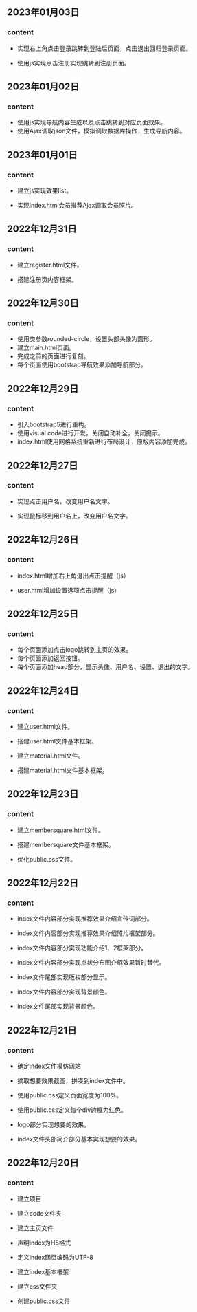 ## 2023年01月03日

### content

- 实现右上角点击登录跳转到登陆后页面，点击退出回归登录页面。

- 使用js实现点击注册实现跳转到注册页面。



## 2023年01月02日

### content

- 使用js实现导航内容生成以及点击跳转到对应页面效果。
- 使用Ajax调取json文件，模拟调取数据库操作，生成导航内容。

## 2023年01月01日

### content

- 建立js实现效果list。

- 实现index.html会员推荐Ajax调取会员照片。

## 2022年12月31日

### content

- 建立register.html文件。

- 搭建注册页内容框架。

## 2022年12月30日

### content

- 使用类参数rounded-circle，设置头部头像为圆形。
- 建立main.html页面。
- 完成之前的页面进行复刻。
- 每个页面使用bootstrap导航效果添加导航部分。

## 2022年12月29日

### content

- 引入bootstrap5进行重构。
- 使用visual code进行开发，关闭自动补全，关闭提示。
- index.html使用网格系统重新进行布局设计，原版内容添加完成。

## 2022年12月27日

### content

- 实现点击用户名，改变用户名文字。

- 实现鼠标移到用户名上，改变用户名文字。

## 2022年12月26日

### content

- index.html增加右上角退出点击提醒（js）

- user.html增加设置选项点击提醒（js）

## 2022年12月25日

### content

- 每个页面添加点击logo跳转到主页的效果。
- 每个页面添加返回按钮。
- 每个页面添加head部分，显示头像、用户名、设置、退出的文字。

## 2022年12月24日

### content

- 建立user.html文件。

- 搭建user.html文件基本框架。

- 建立material.html文件。

- 搭建material.html文件基本框架。

## 2022年12月23日

### content

- 建立membersquare.html文件。

- 搭建membersquare文件基本框架。

- 优化public.css文件。

## 2022年12月22日

### content

- index文件内容部分实现推荐效果介绍宣传词部分。

- index文件内容部分实现推荐效果介绍照片框架部分。

- index文件内容部分实现功能介绍1、2框架部分。

- index文件内容部分实现点状分布图介绍效果暂时替代。

- index文件尾部实现版权部分显示。

- index文件内容部分实现背景颜色。

- index文件尾部实现背景颜色。

## 2022年12月21日

### content

- 确定index文件模仿网站

- 摘取想要效果截图，拼凑到index文件中。

- 使用public.css定义页面宽度为100%。

- 使用public.css定义每个div边框为红色。

- logo部分实现想要的效果。

- index文件头部简介部分基本实现想要的效果。

## 2022年12月20日

### content

- 建立项目

- 建立code文件夹

- 建立主页文件

- 声明index为H5格式

- 定义index网页编码为UTF-8

- 建立index基本框架

- 建立css文件夹

- 创建public.css文件
